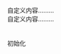 <div class="dropdown">
  <vi-dropdown-menu name="菜单" :options="options" @change="change"></vi-dropdown-menu>
  <vi-dropdown name="自定义内容">
      自定义内容.........
      <br> 自定义内容.........
  </vi-dropdown>
  <vi-dropdown name="日期">
      <vi-date-inline v-model="date"></vi-date-inline>
  </vi-dropdown>
  <vi-dropdown name="日期范围">
      <vi-date-inline v-model="date"></vi-date-inline><vi-date-inline v-model="date"></vi-date-inline>
  </vi-dropdown>
  <vi-dropdown name="滑块">
      <div class="bubble" @click.stop>
        <vi-slider :range="[0,500]" :step="5" v-model="data2"></vi-slider>
        <vi-slider-range :range="[0,500]" :step="5" v-model="data2"></vi-slider-range>
      </div>
  </vi-dropdown>
  <vi-dropdown-range name="范围" unit="元" :step="5" :options="rangeOptions" v-model="data2" @change="change({'floor':{'$scope':$event}})"></vi-dropdown-range>
  <vi-button @click="reset">初始化</vi-button>
  <vi-dropdown-menu class="fr" name="右自适应" :options="options2" @change="change"></vi-dropdown-menu>
</div>


<script>
export default {
  data() {
    return {
      options: {
        添加: "v1",
        移动: "v2",
        删除: "v3"
      },
      data1: [220, 430],
      data2: [99, 360],
      rangeOptions: [[0, 100], [100, 200], [200, 300], [300, 400], [400, 500]],
      options2: {
        价格: "v1",
        "时间---------------": "v2",
        状态: "v3"
      },
      date: "2018-2-26"
    };
  },
  methods: {
    change(data) {
      // console.log(data);
    },
    reset() {
      this.$children.forEach(item => {
        item._Reset && item._Reset();
      });
    }
  }
};
</script>


<style lang="scss">
.dropdown {
  .bubble {
    width: 260px;
    padding: 18px;
  }
}
</style>
